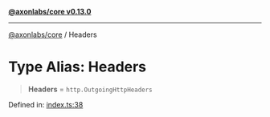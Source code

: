 [**@axonlabs/core v0.13.0**](../README.md)

***

[@axonlabs/core](../globals.md) / Headers

# Type Alias: Headers

> **Headers** = `http.OutgoingHttpHeaders`

Defined in: [index.ts:38](https://github.com/AxonJsLabs/AxonJs/blob/407e35cea641a89da71a37171ebae2edf17c9012/src/index.ts#L38)
